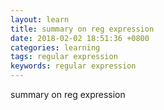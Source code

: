 ```yaml
---
layout: learn
title: summary on reg expression
date: 2018-02-02 18:51:36 +0800
categories: learning
tags: regular expression
keywords: regular expression
---
```


summary on reg expression

